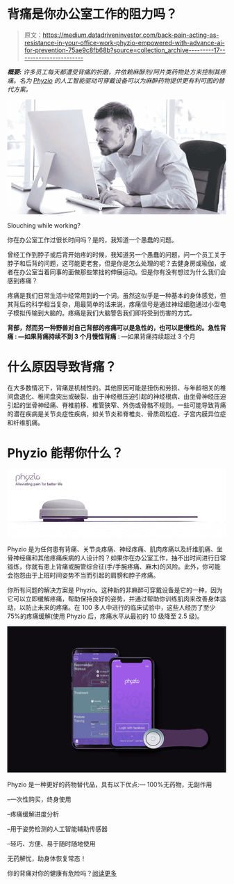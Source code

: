 # 背痛是你办公室工作的阻力吗？

> 原文：<https://medium.datadriveninvestor.com/back-pain-acting-as-resistance-in-your-office-work-phyzio-empowered-with-advance-ai-for-prevention-75ae9c8fb68b?source=collection_archive---------17----------------------->

***概要:*** *许多员工每天都遭受背痛的折磨，并依赖麻醉剂/阿片类药物处方来控制其疼痛。名为* [*Phyzio*](https://www.phyzio.co/) *的人工智能驱动可穿戴设备可以为麻醉药物提供更有利可图的替代方案。*

![](img/e154a6a47f21b8c7f8f25a2d71f0df5f.png)

Slouching while working?

你在办公室工作过很长时间吗？是的，我知道一个愚蠢的问题。

曾经工作到脖子或后背开始疼的时候，我知道另一个愚蠢的问题，问一个员工关于脖子和后背的问题，这可能更老套，但是你是怎么处理的呢？去健身房或瑜伽，或者在办公室当着同事的面做那些笨拙的伸展运动。但是你有没有想过为什么我们会感到疼痛？

疼痛是我们日常生活中经常用到的一个词。虽然这似乎是一种基本的身体感觉，但其背后的科学相当复杂，用最简单的话来说，疼痛信号是通过神经细胞通过小型电子模拟传输到大脑的。疼痛是我们大脑警告我们即将受到伤害的方式。

**背部，**然而另一种野兽对自己背部的疼痛可以是急性的，也可以是慢性的。**急性背痛** : —如果背痛持续不到 3 个月**慢性背痛** : —如果背痛持续超过 3 个月

# 什么原因导致背痛？

在大多数情况下，背痛是机械性的。其他原因可能是扭伤和劳损、与年龄相关的椎间盘退化、椎间盘突出或破裂、由于神经根压迫引起的神经根病、由坐骨神经压迫引起的坐骨神经痛、脊椎前移、椎管狭窄、外伤或骨骼不规则。一些可能导致背痛的潜在疾病是关节炎症性疾病，如关节炎和脊椎炎、骨质疏松症、子宫内膜异位症和纤维肌痛。

# Phyzio 能帮你什么？

![](img/6b36048458b11996ae9285592df4971d.png)

Phyzio 是为任何患有背痛、关节炎疼痛、神经疼痛、肌肉疼痛以及纤维肌痛、坐骨神经痛和其他疼痛疾病的人设计的？如果你在办公室工作，抽不出时间进行日常锻炼，你就有患上背痛或腕管综合征(手/手腕疼痛、麻木)的风险。此外，你可能会抱怨由于上班时间姿势不当而引起的肩膀和脖子疼痛。

你所有问题的解决方案是 Phyzio。这种新的非麻醉可穿戴设备是它的一种，因为它可以立即缓解疼痛，帮助保持良好的姿势，并通过帮助你训练肌肉来改善身体运动，以防止未来的疼痛。在 100 多人中进行的临床试验中，这些人经历了至少 75%的疼痛缓解(使用 Phyzio 后，疼痛水平从最初的 10 级降至 2.5 级)。

![](img/64f054056fa6e838187433e505985bc9.png)

Phyzio 是一种更好的药物替代品，具有以下优点:— 100%无药物，无副作用

–一次性购买，终身使用

–疼痛缓解进度分析

–用于姿势检测的人工智能辅助传感器

–轻巧、方便、易于随时随地使用

无药解忧，助身体恢复常态！

你的背痛对你的健康有危险吗？[阅读更多](https://www.phyzio.co/is-your-back-pain-dangerous-for-your-health-know-the-science-behind-your-back-pain-and-get-a-step-closer-to-relief/)
